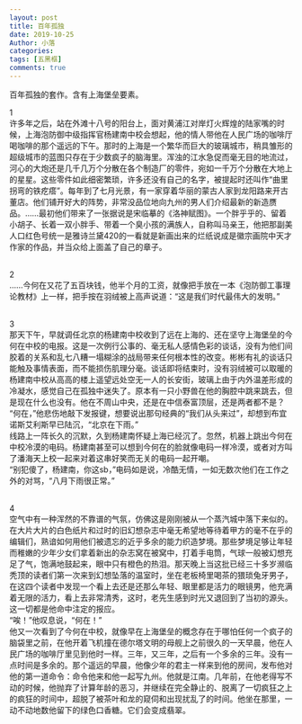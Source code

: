 ```yaml
---
layout: post
title: 百年孤独
date: 2019-10-25
Author: 小落
categories: 
tags: [五黑框]
comments: true
--- 
```



百年孤独的套作。含有上海堡垒要素。<br>
<!-- more -->
1<br>
许多年之后，站在外滩十八号的阳台上，面对黄浦江对岸灯火辉煌的陆家嘴的时候，上海泡防御中级指挥官杨建南中校会想起，他的情人带他在人民广场的咖啡厅喝咖啡的那个遥远的下午。那时的上海是一个繁华而巨大的玻璃城市，稍具雏形的超级城市的蓝图只存在于少数疯子的脑海里。浑浊的江水急促而毫无目的地流过，河心的大炮还是几千几万个分散在各个制造厂的零件，宛如一千万个分散在大地上的星星。这些零件如此细密繁琐，许多还没有自己的名字，被提起时还叫作“曲里拐弯的铁疙瘩”。每年到了七月光景，有一家穿着华丽的蒙古人家到龙阳路来开古董店。他们铺开好大的阵势，非常没品位地向九州的男人们介绍最新的新造赝品。……最初他们带来了一张据说是宋临摹的《洛神赋图》。一个胖乎乎的、留着小胡子、长着一双小胖手、带着一个臭小孩的满族人，自称叫马亲王，他把那副美人口红色号统一是雅诗兰黛420的一看就是新画出来的烂纸说成是徽宗画院中天才作家的作品，并当众给上面盖了自己的章子。<br><br>

2<br>
……今何在又花了五百块钱，他半个月的工资，就像把手放在一本《泡防御工事理论教材》上一样，把手按在羽绒被上高声说道：“这是我们时代最伟大的发明。”<br><br>

3<br>
那天下午，早就调任北京的杨建南中校收到了远在上海的、还在坚守上海堡垒的今何在中校的电报。这是一次例行公事的、毫无私人感情色彩的谈话，没有为他们间胶着的关系和乱七八糟一塌糊涂的战局带来任何根本性的改变。彬彬有礼的谈话只能触及事情表面，而不能损伤肌理分毫。谈话即将结束时，没有羽绒被可以取暖的杨建南中校从高高的楼上遥望远处空无一人的长安街，玻璃上由于内外温差形成的冷凝水，感觉自己在孤独中迷失了。原本有一只小野兽在他的胸腔中跳来跳去，但是现在什么也没有。他在不周山中央，还是在中信泰富顶层，还是两者都不是？<br>
“何在，”他悲伤地敲下发报键，想要说出那句经典的“我们从头来过”，却想到布宜诺斯艾利斯早已陆沉，“北京在下雨。”<br>
线路上一阵长久的沉默，久到杨建南怀疑上海已经沉了。忽然，机器上跳出今何在中校冷漠的电码。杨建南甚至可以想到今何在的脸就像电码一样冷漠，或者对方叫了潘海天上校一起来对着这串好笑而无关的电码一起开嘲。<br>
“别犯傻了，杨建南，你这sb，”电码如是说，冷酷无情，一如无数次他们在工作之外的对骂，“八月下雨很正常。”<br><br>

4<br>
空气中有一种浑然的不靠谱的气氛，仿佛这是刚刚被从一个蒸汽城中落下来似的。在大片大片的白色纸片和过时的旧幻想杂志中毫无希望地等待着甲方的毫不在乎的编辑们，熟谙如何用他们被遗忘的近乎多余的能力织造梦境。那些梦境足够让年轻而稚嫩的少年少女们拿着新出的杂志窝在被窝中，打着手电筒，气球一般被幻想充足了气，饱满地鼓起来，眼中只有橙色的热泪。那天晚上当这批已经三十多岁濒临秃顶的读者们第一次来到幻想坠落的温室时，坐在老板椅里喝茶的猥琐兔牙男子，在这四个读者中发现一个看上去还是还那么年轻、眼里都是活力的眼镜男，他充满着无限的活力，看上去非常清秀，这时，老先生感到时光又退回到了当初的源头。这一切都是他命中注定的报应。<br>
“唉！”他叹息说，“何在！”<br>
他又一次看到了今何在中校，就像早在上海堡垒的概念存在于哪怕任何一个疯子的脑袋里之前，在他开着飞机撞在德尔塔文明的母舰上之前很久的一天早晨，他在人民广场的咖啡厅里见到他时一样。三年，又三年，之后有一个多余的三年。没有一点时间是多余的。那个遥远的早晨，他像少年的君主一样来到他的房间，发布他对他的第一道命令：命令他来和他一起写九州。他就是江南。几年前，在他老得写不动的时候，他抛弃了计算年龄的恶习，并继续在完全静止的、脱离了一切疯狂之上的疯狂的时间中，超脱了被茶叶和龙的窥伺和出现扰乱了的时间。他坐在那里，一动不动地数他留下的绿色口香糖。它们会变成翡翠。
